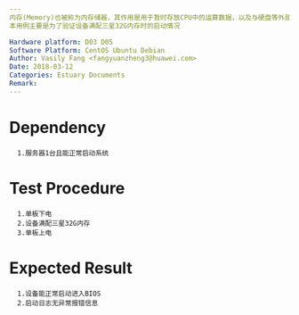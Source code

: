 ```yaml
---
内存(Memory)也被称为内存储器，其作用是用于暂时存放CPU中的运算数据，以及与硬盘等外部存储器交换的数据。
本用例主要是为了验证设备满配三星32G内存时的启动情况

Hardware platform: D03 D05  
Software Platform: CentOS Ubuntu Debian 
Author: Vasily Fang <fangyuanzheng3@huawei.com>  
Date: 2018-03-12
Categories: Estuary Documents  
Remark:
---
```


# Dependency
```
  1.服务器1台且能正常启动系统
```

# Test Procedure
```
  1.单板下电
  2.设备满配三星32G内存
  3.单板上电
```

# Expected Result
```
  1.设备能正常启动进入BIOS
  2.启动日志无异常报错信息
```
